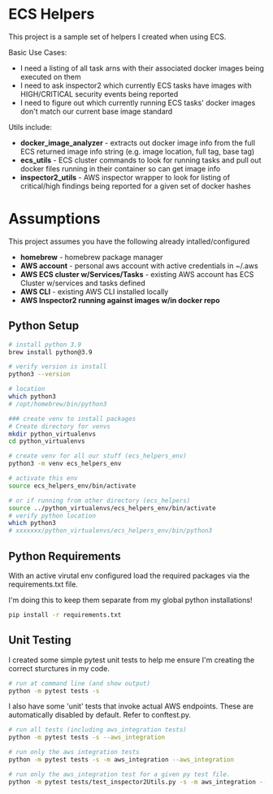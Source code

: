 # ECS Helpers
This project is a sample set of helpers I created when using ECS.

Basic Use Cases:
 * I need a listing of all task arns with their associated docker images being executed on them
 * I need to ask inspector2 which currently ECS tasks have images with HIGH/CRITICAL security events being reported
 * I need to figure out which currently running ECS tasks' docker images don't match our current base image standard

Utils include:
 * **docker_image_analyzer** - extracts out docker image info from the full ECS returned image info string (e.g. image location, full tag, base tag)
 * **ecs_utils** - ECS cluster commands to look for running tasks and pull out docker files running in their container so can get image info
 * **inspector2_utils** - AWS inspector wrapper to look for listing of critical/high findings being reported for a given set of docker hashes

# Assumptions
This project assumes you have the following already intalled/configured

* **homebrew** - homebrew package manager
* **AWS account** - personal aws account with active credentials in ~/.aws
* **AWS ECS cluster w/Services/Tasks** - existing AWS account has ECS Cluster w/services and tasks defined
* **AWS CLI** - existing AWS CLI installed locally
* **AWS Inspector2 running against images w/in docker repo**

## Python Setup

```bash
# install python 3.9
brew install python@3.9

# verify version is install
python3 --version

# location
which python3
# /opt/homebrew/bin/python3

### create venv to install packages
# Create directory for venvs
mkdir python_virtualenvs
cd python_virtualenvs

# create venv for all our stuff (ecs_helpers_env)
python3 -m venv ecs_helpers_env

# activate this env
source ecs_helpers_env/bin/activate

# or if running from other directory (ecs_helpers)
source ../python_virtualenvs/ecs_helpers_env/bin/activate
# verify python location
which python3
# xxxxxxx/python_virtualenvs/ecs_helpers_env/bin/python3

```

## Python Requirements
With an active virutal env configured load the required packages via the requirements.txt file.

I'm doing this to keep them separate from my global python installations!

```bash
pip install -r requirements.txt

```

## Unit Testing
I created some simple pytest unit tests to help me ensure I'm creating the correct sturctures in my code.

```bash
# run at command line (and show output)
python -m pytest tests -s
```

I also have some 'unit' tests that invoke actual AWS endpoints. These are automatically disabled by default. Refer to conftest.py.

```bash
# run all tests (including aws_integration tests)
python -m pytest tests -s --aws_integration

# run only the aws integration tests
python -m pytest tests -s -m aws_integration --aws_integration

# run only the aws_integration test for a given py test file.
python -m pytest tests/test_inspector2Utils.py -s -m aws_integration --aws_integration
```

